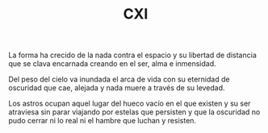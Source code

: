 ﻿---
title: CXI
categories:
- 111 sonetos
---

La forma ha crecido de la nada
contra el espacio y su libertad
de distancia que se clava encarnada
creando en el ser, alma e inmensidad.

Del peso del cielo va inundada
el arca de vida con su eternidad
de oscuridad que cae, alejada
y nada muere a través de su levedad.

Los astros ocupan aquel lugar
del hueco vacío en el que existen
y su ser atraviesa sin parar
viajando por estelas que persisten
y que la oscuridad no pudo cerrar
ni lo real ni el hambre que luchan y resisten.